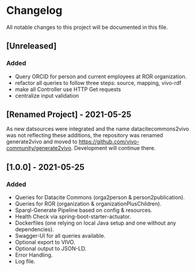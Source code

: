 # Changelog
All notable changes to this project will be documented in this file.

## [Unreleased]
### Added
- Query ORCID for person and current employees at ROR organization.
- refactor all queries to follow three steps: source, mapping, vivo-rdf
- make all Controller use HTTP Get requests
- centralize input validation

## [Renamed Project] - 2021-05-25
As new datsources were integrated and the name datacitecommons2vivo was not reflecting
these additions, the repository was renamed generate2vivo and moved to https://github.com/vivo-community/generate2vivo. 
Development will continue there.

## [1.0.0] - 2021-05-25
### Added
- Queries for Datacite Commons (orga2person & person2publication).
- Queries for ROR (organization & organizationPlusChildren).
- Sparql-Generate Pipeline based on config & resources.
- Health Check via spring-boot-starter-actuator.
- Dockerfiles (one relying on local Java setup and one without any dependencies).
- Swagger-UI for all queries available.
- Optional export to VIVO.
- Optional output to JSON-LD.
- Error Handling.
- Log file.
